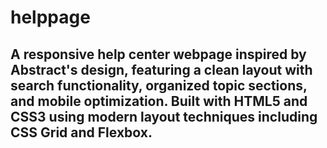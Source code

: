 # helppage
## A responsive help center webpage inspired by Abstract's design, featuring a clean layout with search functionality, organized topic sections, and mobile optimization. Built with HTML5 and CSS3 using modern layout techniques including CSS Grid and Flexbox.
